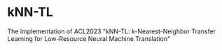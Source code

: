 # kNN-TL
The implementation of ACL2023 "kNN-TL: k-Nearest-Neighbor Transfer Learning for Low-Resource Neural Machine Translation"
